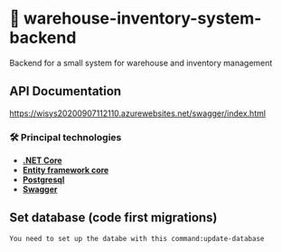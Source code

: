 # :ledger: warehouse-inventory-system-backend

Backend for a small system for warehouse and inventory management

## API Documentation
https://wisys20200907112110.azurewebsites.net/swagger/index.html

### 🛠️ Principal technologies

- [**.NET Core**](https://docs.microsoft.com/en-us/aspnet/core/?view=aspnetcore-3.1)
- [**Entity framework core**](https://docs.microsoft.com/en-us/ef/)
- [**Postgresql**](https://www.postgresql.org/)
- [**Swagger**](https://swagger.io/)


## Set database (code first migrations)
```
You need to set up the databe with this command:update-database
```
